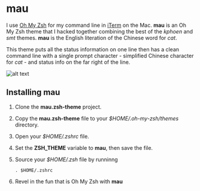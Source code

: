 # mau 

I use [Oh My Zsh](http://ohmyz.sh/) for my command line in [iTerm](https://www.iterm2.com/) on the Mac.  **mau** is an
Oh My Zsh theme that I hacked together combining the best of the _kphoen_ and _smt_ themes.  **mau** is the English literation
of the Chinese word for _cat_.  

This theme puts all the status information on one line then has a clean command line with a single prompt character - simplified Chinese character for _cat_ - and status info on the far right of the line.

![alt text](https://github.com/vichargrave/mau.zsh-theme/blob/master/mau.zsh-theme.png)

## Installing **mau**

1. Clone the **mau.zsh-theme** project.
2. Copy the **mau.zsh-theme** file to your *$HOME/.oh-my-zsh/themes* directory.
3. Open your *$HOME/.zshrc* file.
4. Set the **ZSH_THEME** variable to **mau**, then save the file.
5. Source your *$HOME/.zsh* file by runninng 
    
    ```
    . $HOME/.zshrc
    ```
    
4. Revel in the fun that is Oh My Zsh with **mau**

